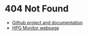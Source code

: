 # 404 Not Found

- [Github project and documentation](https://github.com/mazgch/hpp)
- [HPG Monitor webpage](https://hpg.mazg.ch)
